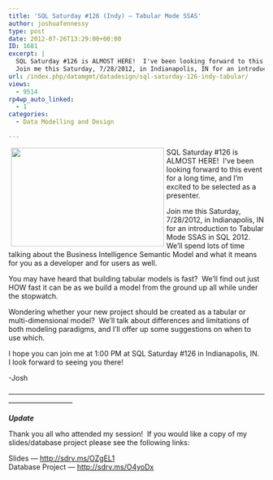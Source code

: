 ```yaml
---
title: 'SQL Saturday #126 (Indy) – Tabular Mode SSAS'
author: joshuafennessy
type: post
date: 2012-07-26T13:29:00+00:00
ID: 1681
excerpt: |
  SQL Saturday #126 is ALMOST HERE!  I've been looking forward to this event for a long time, and I'm excited to be selected as a presenter.
  Join me this Saturday, 7/28/2012, in Indianapolis, IN for an introduction to Tabular Mode SSAS in SQL 2012.  We'l&hellip;
url: /index.php/datamgmt/datadesign/sql-saturday-126-indy-tabular/
views:
  - 9514
rp4wp_auto_linked:
  - 1
categories:
  - Data Modelling and Design

---
```

<img style="float: left; margin-left: 5px; margin-right: 5px;" src="http://cdn.memegenerator.net/instances/400x/23994657.jpg" alt="" width="301" height="194" />

SQL Saturday #126 is ALMOST HERE!  I&#8217;ve been looking forward to this event for a long time, and I&#8217;m excited to be selected as a presenter.

Join me this Saturday, 7/28/2012, in Indianapolis, IN for an introduction to Tabular Mode SSAS in SQL 2012.  We&#8217;ll spend lots of time talking about the Business Intelligence Semantic Model and what it means for you as a developer and for users as well.

You may have heard that building tabular models is fast?  We&#8217;ll find out just HOW fast it can be as we build a model from the ground up all while under the stopwatch.

Wondering whether your new project should be created as a tabular or multi-dimensional model?  We&#8217;ll talk about differences and limitations of both modeling paradigms, and I&#8217;ll offer up some suggestions on when to use which.

I hope you can join me at 1:00 PM at SQL Saturday #126 in Indianapolis, IN.  I look forward to seeing you there!

-Josh

&#8212;&#8212;&#8212;&#8212;&#8212;&#8212;&#8212;&#8212;&#8212;&#8212;&#8212;&#8212;&#8212;&#8212;&#8212;&#8212;&#8212;&#8212;&#8212;&#8212;&#8212;&#8212;&#8212;&#8212;&#8212;&#8212;&#8212;&#8212;&#8212;&#8212;&#8212;&#8212;&#8212;&#8212;&#8212;&#8212;&#8212;&#8212;&#8212;&#8212;&#8212;&#8212;&#8212;&#8212;&#8212;

_**Update**_

Thank you all who attended my session!  If you would like a copy of my slides/database project please see the following links:

Slides &#8212; http://sdrv.ms/OZgEL1  
Database Project &#8212; http://sdrv.ms/O4yoDx